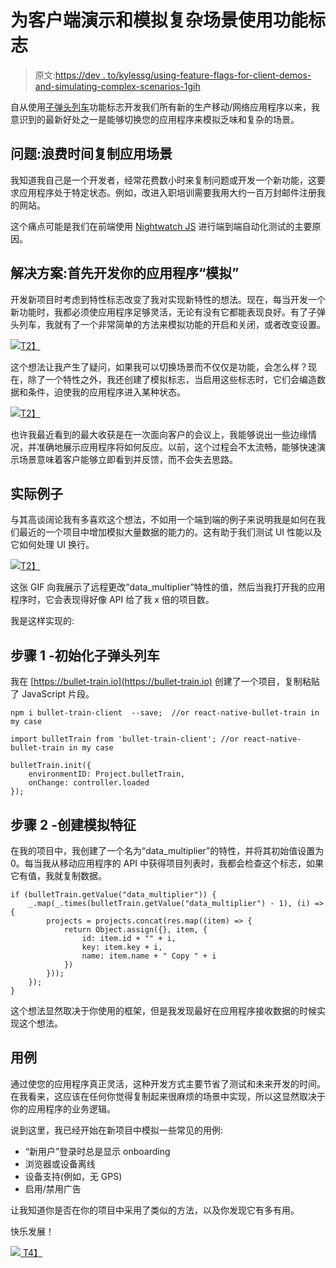 # 为客户端演示和模拟复杂场景使用功能标志

> 原文:[https://dev . to/kylessg/using-feature-flags-for-client-demos-and-simulating-complex-scenarios-1gih](https://dev.to/kylessg/using-feature-flags-for-client-demos-and-simulating-complex-scenarios-1gih)

自从使用[子弹头列车](http://bullet-train.io)功能标志开发我们所有新的生产移动/网络应用程序以来，我意识到的最新好处之一是能够切换您的应用程序来模拟乏味和复杂的场景。

## 问题:浪费时间复制应用场景

我知道我自己是一个开发者，经常花费数小时来复制问题或开发一个新功能，这要求应用程序处于特定状态。例如，改进入职培训需要我用大约一百万封邮件注册我的网站。

这个痛点可能是我们在前端使用 [Nightwatch JS](http://nightwatchjs.org/) 进行端到端自动化测试的主要原因。

## 解决方案:首先开发你的应用程序“模拟”

开发新项目时考虑到特性标志改变了我对实现新特性的想法。现在，每当开发一个新功能时，我都必须使应用程序足够灵活，无论有没有它都能表现良好。有了子弹头列车，我就有了一个非常简单的方法来模拟功能的开启和关闭，或者改变设置。

[![](../Images/1c4053a107c24f0182a654613d1bb205.png)T2】](https://res.cloudinary.com/practicaldev/image/fetch/s--dEOG5sn_--/c_limit%2Cf_auto%2Cfl_progressive%2Cq_auto%2Cw_880/https://image.ibb.co/b4NXwU/download_4.png)

这个想法让我产生了疑问，如果我可以切换场景而不仅仅是功能，会怎么样？现在，除了一个特性之外，我还创建了模拟标志，当启用这些标志时，它们会编造数据和条件，迫使我的应用程序进入某种状态。

[![](../Images/f61ba68727ccd74d9bbbd6987bacf3fc.png)T2】](https://res.cloudinary.com/practicaldev/image/fetch/s--Zt0VBETr--/c_limit%2Cf_auto%2Cfl_progressive%2Cq_auto%2Cw_880/https://preview.ibb.co/kkXXD9/download.png)

也许我最近看到的最大收获是在一次面向客户的会议上，我能够说出一些边缘情况，并准确地展示应用程序将如何反应。以前，这个过程会不太流畅，能够快速演示场景意味着客户能够立即看到并反馈，而不会失去思路。

## 实际例子

与其高谈阔论我有多喜欢这个想法，不如用一个端到端的例子来说明我是如何在我们最近的一个项目中增加模拟大量数据的能力的。这有助于我们测试 UI 性能以及它如何处理 UI 换行。

[![](../Images/0394001bc1dfbf25115ac97ea9814b98.png)T2】](https://res.cloudinary.com/practicaldev/image/fetch/s--rBNJq9nk--/c_limit%2Cf_auto%2Cfl_progressive%2Cq_66%2Cw_880/https://image.ibb.co/fmaimU/0_CBr_Mr_Gq_GC.gif)

这张 GIF 向我展示了远程更改“data_multiplier”特性的值，然后当我打开我的应用程序时，它会表现得好像 API 给了我 x 倍的项目数。

我是这样实现的:

## 步骤 1 -初始化子弹头列车

我在 [https://bullet-train.io](https://bullet-train.io) 创建了一个项目，复制粘贴了 JavaScript 片段。

```
npm i bullet-train-client  --save;  //or react-native-bullet-train in my case 
```

```
import bulletTrain from 'bullet-train-client'; //or react-native-bullet-train in my case

bulletTrain.init({
    environmentID: Project.bulletTrain,
    onChange: controller.loaded
}); 
```

## 步骤 2 -创建模拟特征

在我的项目中，我创建了一个名为“data_multiplier”的特性，并将其初始值设置为 0。每当我从移动应用程序的 API 中获得项目列表时，我都会检查这个标志，如果它有值，我就复制数据。

```
if (bulletTrain.getValue("data_multiplier")) {
    _.map(_.times(bulletTrain.getValue("data_multiplier") - 1), (i) => {
        projects = projects.concat(res.map((item) => {
            return Object.assign({}, item, {
                id: item.id + "" + i,
                key: item.key + i,
                name: item.name + " Copy " + i
            })
        }));
    });
} 
```

这个想法显然取决于你使用的框架，但是我发现最好在应用程序接收数据的时候实现这个想法。

## 用例

通过使您的应用程序真正灵活，这种开发方式主要节省了测试和未来开发的时间。在我看来，这应该在任何你觉得复制起来很麻烦的场景中实现，所以这显然取决于你的应用程序的业务逻辑。

说到这里，我已经开始在新项目中模拟一些常见的用例:

*   “新用户”登录时总是显示 onboarding
*   浏览器或设备离线
*   设备支持(例如，无 GPS)
*   启用/禁用广告

让我知道你是否在你的项目中采用了类似的方法，以及你发现它有多有用。

快乐发展！

 [![](../Images/512f36e256880cb027ee181141daf1e9.png)
T4】](https://bullet-train.io)